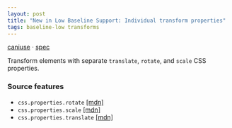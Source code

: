 ```yaml
---
layout: post
title: "New in Low Baseline Support: Individual transform properties"
tags: baseline-low transforms
---
```


[caniuse](https://caniuse.com/?search=individual-transforms) · [spec](https://drafts.csswg.org/css-transforms-2/#individual-transforms)

Transform elements with separate `translate`, `rotate`, and `scale` CSS properties.

### Source features

- ``css.properties.rotate`` [[mdn]](https://developer.mozilla.org/en-US/search?q=css.properties.rotate)
- ``css.properties.scale`` [[mdn]](https://developer.mozilla.org/en-US/search?q=css.properties.scale)
- ``css.properties.translate`` [[mdn]](https://developer.mozilla.org/en-US/search?q=css.properties.translate)
